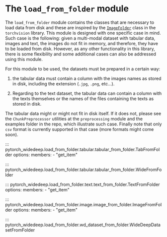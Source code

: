 # The ``load_from_folder`` module

The ``load_from_folder`` module contains the classes that are necessary to
load data from disk and these are inspired by the
[`ImageFolder`](https://pytorch.org/vision/main/generated/torchvision.datasets.ImageFolder.html)
class in the `torchvision` library. This module is designed with one specific case in mind.
Such case is the following: given a multi-modal dataset with tabular data,
images and text, the images do not fit in memory, and therefore, they have to
be loaded from disk. However, as any other functionality in this library,
there is some flexibility and some additional cases can also be addressed
using this module.

For this module to be used, the datasets must be prepared in a certain way:

1. the tabular data must contain a column with the images names as stored in
disk, including the extension (`.jpg`, `.png`, etc...).

2. Regarding to the text dataset, the tabular data can contain a column with
the texts themselves or the names of the files containing the texts as stored
in disk.

The tabular data might or might not fit in disk itself. If it does not, please
see the ``ChunkPreprocessor`` utilities at the ``preprocessing`` module and
the examples folder in the repo, which illustrate such case. Finally note
that only `csv` format is currently supported in that case (more formats
might come soon).

::: pytorch_widedeep.load_from_folder.tabular.tabular_from_folder.TabFromFolder
    options:
        members:
            - "get_item"

::: pytorch_widedeep.load_from_folder.tabular.tabular_from_folder.WideFromFolder

::: pytorch_widedeep.load_from_folder.text.text_from_folder.TextFromFolder
    options:
        members:
            - "get_item"

::: pytorch_widedeep.load_from_folder.image.image_from_folder.ImageFromFolder
    options:
        members:
            - "get_item"

::: pytorch_widedeep.load_from_folder.wd_dataset_from_folder.WideDeepDatasetFromFolder
